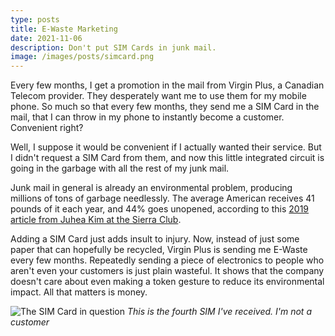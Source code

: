 ```yaml
---
type: posts
title: E-Waste Marketing
date: 2021-11-06
description: Don't put SIM Cards in junk mail.
image: /images/posts/simcard.png
---
```


Every few months, I get a promotion in the mail from Virgin Plus, a Canadian
Telecom provider. They
desperately want me to use them for my mobile phone. So much so that every
few months, they send me a SIM Card in the mail, that I can throw
in my phone to instantly become a customer. Convenient right?

Well, I suppose it would be convenient if I actually wanted their service.
But I didn't request a SIM Card from them, and now this little
integrated circuit is going in the garbage with all the rest of my junk mail.

Junk mail in general is already an environmental problem, producing millions
of tons of garbage needlessly. The average American receives 41 pounds of it
each year, and 44% goes unopened, according to this [2019 article
from Juhea Kim at the Sierra Club][sierra].

Adding a SIM Card just adds insult to injury. Now, instead of just some paper
that can hopefully be recycled, Virgin Plus is sending me E-Waste every few
months. Repeatedly sending a piece of electronics to people
who aren't even your customers is just plain wasteful. It shows that the company doesn't care about
even making a token gesture to reduce its environmental impact. All that
matters is money.

![The SIM Card in question]({{page.image}})
*This is the fourth SIM I've received. I'm not a customer*


[sierra]: https://www.sierraclub.org/sierra/let-s-ban-junk-mail-already


